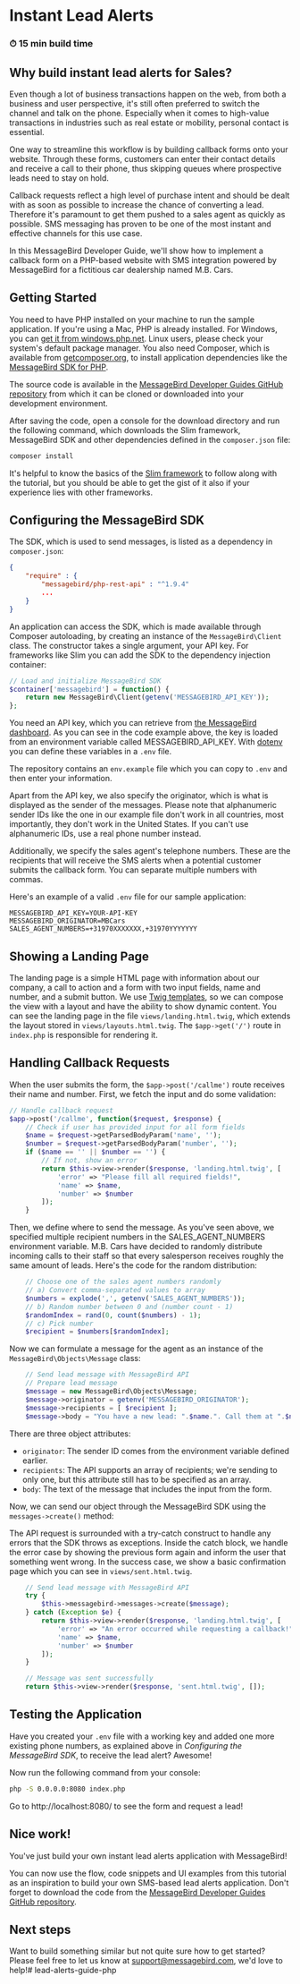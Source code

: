 # Instant Lead Alerts
### ⏱ 15 min build time

## Why build instant lead alerts for Sales? 

Even though a lot of business transactions happen on the web, from both a business and user perspective, it's still often preferred to switch the channel and talk on the phone. Especially when it comes to high-value transactions in industries such as real estate or mobility, personal contact is essential.

One way to streamline this workflow is by building callback forms onto your website. Through these forms, customers can enter their contact details and receive a call to their phone, thus skipping queues where prospective leads need to stay on hold. 

Callback requests reflect a high level of purchase intent and should be dealt with as soon as possible to increase the chance of converting a lead. Therefore it's paramount to get them pushed to a sales agent as quickly as possible. SMS messaging has proven to be one of the most instant and effective channels for this use case.

In this MessageBird Developer Guide, we'll show how to implement a callback form on a PHP-based website with SMS integration powered by MessageBird for a fictitious car dealership named M.B. Cars.

## Getting Started

You need to have PHP installed on your machine to run the sample application. If you're using a Mac, PHP is already installed. For Windows, you can [get it from windows.php.net](https://windows.php.net/download/). Linux users, please check your system's default package manager. You also need Composer, which is available from [getcomposer.org](https://getcomposer.org/download/), to install application dependencies like the [MessageBird SDK for PHP](https://github.com/messagebird/php-rest-api).

The source code is available in the [MessageBird Developer Guides GitHub repository](https://github.com/messagebirdguides/lead-alerts-guide-php) from which it can be cloned or downloaded into your development environment.

After saving the code, open a console for the download directory and run the following command, which downloads the Slim framework, MessageBird SDK and other dependencies defined in the `composer.json` file:

````bash
composer install
````

It's helpful to know the basics of the [Slim framework](https://packagist.org/packages/slim/slim) to follow along with the tutorial, but you should be able to get the gist of it also if your experience lies with other frameworks.

## Configuring the MessageBird SDK

The SDK, which is used to send messages, is listed as a dependency in `composer.json`:

````json
{
    "require" : {
        "messagebird/php-rest-api" : "^1.9.4"
        ...
    }
}
````

An application can access the SDK, which is made available through Composer autoloading, by creating an instance of the `MessageBird\Client` class. The constructor takes a single argument, your API key. For frameworks like Slim you can add the SDK to the dependency injection container:

````php
// Load and initialize MessageBird SDK
$container['messagebird'] = function() {
    return new MessageBird\Client(getenv('MESSAGEBIRD_API_KEY'));
};
````
You need an API key, which you can retrieve from [the MessageBird dashboard](https://dashboard.messagebird.com/en/developers/access). As you can see in the code example above, the key is loaded from an environment variable called MESSAGEBIRD_API_KEY. With [dotenv](https://packagist.org/packages/vlucas/phpdotenv) you can define these variables in a `.env` file.

The repository contains an `env.example` file which you can copy to `.env` and then enter your information.

Apart from the API key, we also specify the originator, which is what is displayed as the sender of the messages. Please note that alphanumeric sender IDs like the one in our example file don't work in all countries, most importantly, they don't work in the United States. If you can't use alphanumeric IDs, use a real phone number instead.

Additionally, we specify the sales agent's telephone numbers. These are the recipients that will receive the SMS alerts when a potential customer submits the callback form. You can separate multiple numbers with commas.

Here's an example of a valid `.env` file for our sample application:

````env
MESSAGEBIRD_API_KEY=YOUR-API-KEY
MESSAGEBIRD_ORIGINATOR=MBCars
SALES_AGENT_NUMBERS=+31970XXXXXXX,+31970YYYYYYY
````

## Showing a Landing Page

The landing page is a simple HTML page with information about our company, a call to action and a form with two input fields, name and number, and a submit button. We use [Twig templates](https://twig.symfony.com/), so we can compose the view with a layout and have the ability to show dynamic content. You can see the landing page in the file `views/landing.html.twig`, which extends the layout stored in `views/layouts.html.twig`. The `$app->get('/')` route in `index.php` is responsible for rendering it.

## Handling Callback Requests

When the user submits the form, the `$app->post('/callme')` route receives their name and number. First, we fetch the input and do some validation:

````php
// Handle callback request
$app->post('/callme', function($request, $response) {
    // Check if user has provided input for all form fields
    $name = $request->getParsedBodyParam('name', '');
    $number = $request->getParsedBodyParam('number', '');    
    if ($name == '' || $number == '') {
        // If not, show an error
        return $this->view->render($response, 'landing.html.twig', [
            'error' => "Please fill all required fields!",
            'name' => $name,
            'number' => $number
        ]);
    }
````

Then, we define where to send the message. As you've seen above, we specified multiple recipient numbers in the SALES_AGENT_NUMBERS environment variable. M.B. Cars have decided to randomly distribute incoming calls to their staff so that every salesperson receives roughly the same amount of leads. Here's the code for the random distribution:

````php
    // Choose one of the sales agent numbers randomly
    // a) Convert comma-separated values to array
    $numbers = explode(',', getenv('SALES_AGENT_NUMBERS'));
    // b) Random number between 0 and (number count - 1)
    $randomIndex = rand(0, count($numbers) - 1);
    // c) Pick number
    $recipient = $numbers[$randomIndex];
````

Now we can formulate a message for the agent as an instance of the `MessageBird\Objects\Message` class:

````php
    // Send lead message with MessageBird API
    // Prepare lead message
    $message = new MessageBird\Objects\Message;
    $message->originator = getenv('MESSAGEBIRD_ORIGINATOR');
    $message->recipients = [ $recipient ];
    $message->body = "You have a new lead: ".$name.". Call them at ".$number;
````

There are three object attributes:
- `originator`: The sender ID comes from the environment variable defined earlier.
- `recipients`: The API supports an array of recipients; we're sending to only one, but this attribute still has to be specified as an array.
- `body`: The text of the message that includes the input from the form.

Now, we can send our object through the MessageBird SDK using the `messages->create()` method:

The API request is surrounded with a try-catch construct to handle any errors that the SDK throws as exceptions. Inside the catch block, we handle the error case by showing the previous form again and inform the user that something went wrong. In the success case, we show a basic confirmation page which you can see in `views/sent.html.twig`.

````php
    // Send lead message with MessageBird API
    try {
        $this->messagebird->messages->create($message);
    } catch (Exception $e) {
        return $this->view->render($response, 'landing.html.twig', [
            'error' => "An error occurred while requesting a callback!",
            'name' => $name,
            'number' => $number
        ]);
    }

    // Message was sent successfully
    return $this->view->render($response, 'sent.html.twig', []);
````

## Testing the Application

Have you created your `.env` file with a working key and added one more existing phone numbers, as explained above in _Configuring the MessageBird SDK_, to receive the lead alert? Awesome!

Now run the following command from your console:

````bash
php -S 0.0.0.0:8080 index.php
````

Go to http://localhost:8080/ to see the form and request a lead!

## Nice work!

You've just build your own instant lead alerts application with MessageBird!

You can now use the flow, code snippets and UI examples from this tutorial as an inspiration to build your own SMS-based lead alerts application. Don't forget to download the code from the [MessageBird Developer Guides GitHub repository](https://github.com/messagebirdguides/lead-alerts-guide-php).


## Next steps

Want to build something similar but not quite sure how to get started? Please feel free to let us know at support@messagebird.com, we'd love to help!# lead-alerts-guide-php

